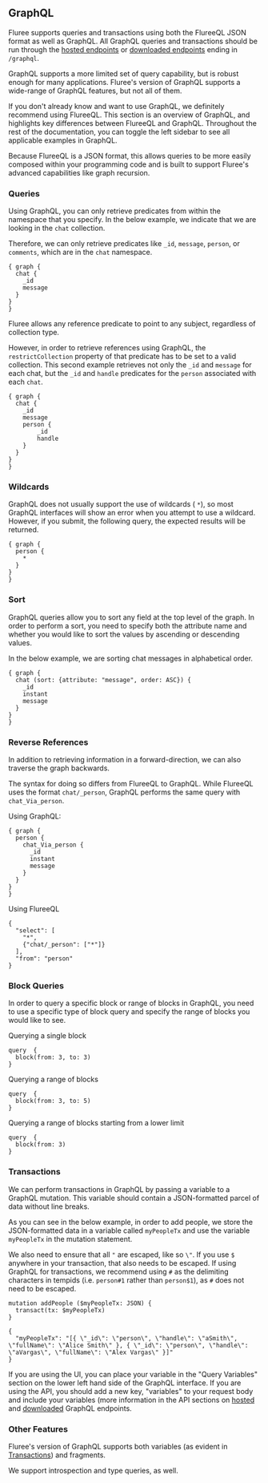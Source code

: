 ## GraphQL

Fluree supports queries and transactions using both the FlureeQL JSON format as well as GraphQL. All GraphQL queries and transactions should be run through the [hosted endpoints](/api/hosted-endpoints/endpoints#-api-db-graphql) or [downloaded endpoints](/api/downloaded-endpoints/downloaded-examples#-graphql-query) ending in `/graphql`.

GraphQL supports a more limited set of query capability, but is robust enough for many applications. Fluree's version of GraphQL supports a wide-range of GraphQL features, but not all of them. 

If you don't already know and want to use GraphQL, we definitely recommend using FlureeQL. This section is an overview of GraphQL, and highlights key differences between FlureeQL and GraphQL. Throughout the rest of the documentation, you can toggle the left sidebar to see all applicable examples in GraphQL.

Because FlureeQL is a JSON format, this allows queries to be more easily composed within your programming code and is built to support Fluree's advanced capabilities like graph recursion. 

### Queries 

Using GraphQL, you can only retrieve predicates from within the namespace that you specify. In the below example, we indicate that we are looking in the `chat` collection. 

Therefore, we can only retrieve predicates like `_id`, `message`, `person`, or `comments`, which are in the `chat` namespace. 

```all
{ graph {
  chat {
    _id
    message
  }
}
}
```

Fluree allows any reference predicate to point to any subject, regardless of collection type. 

However, in order to retrieve references using GraphQL, the `restrictCollection` property of that predicate has to be set to a valid collection. This second example retrieves not only the `_id` and `message` for each chat, but the `_id` and `handle` predicates for the `person` associated with each `chat`. 

```all
{ graph {
  chat {
    _id
    message
    person {
        _id
        handle
    }
  }
}
}
```

### Wildcards
GraphQL does not usually support the use of wildcards ( `*`), so most GraphQL interfaces will show an error when you attempt to use a wildcard. However, if you submit, the following query, the expected results will be returned.

```all
{ graph {
  person {
    *
  }
}
}
```

### Sort 

GraphQL queries allow you to sort any field at the top level of the graph. In order to perform a sort, you need to specify both the attribute name and whether you would like to sort the values by ascending or descending values.

In the below example, we are sorting chat messages in alphabetical order.

```all
{ graph {
  chat (sort: {attribute: "message", order: ASC}) {
    _id
    instant 
    message
  }
}
}
```

### Reverse References

In addition to retrieving information in a forward-direction, we can also traverse the graph backwards. 

The syntax for doing so differs from FlureeQL to GraphQL. While FlureeQL uses the format `chat/_person`, GraphQL performs the same query with `chat_Via_person`. 

Using GraphQL: 

```all
{ graph {
  person {
    chat_Via_person {
      _id
      instant
      message
    }
  }
}
}
```

Using FlureeQL
```all
{
  "select": [
    "*",
    {"chat/_person": ["*"]}
  ],
  "from": "person"
}
```

### Block Queries

In order to query a specific block or range of blocks in GraphQL, you need to use a specific type of block query and specify the range of blocks you would like to see. 

Querying a single block 

```all
query  {
  block(from: 3, to: 3)
}
```

Querying a range of blocks

```all
query  {
  block(from: 3, to: 5)
}
```

Querying a range of blocks starting from a lower limit

```all
query  {
  block(from: 3)
}
```

### Transactions
We can perform transactions in GraphQL by passing a variable to a GraphQL mutation. This variable should contain a JSON-formatted parcel of data without line breaks. 

As you can see in the below example, in order to add people, we store the JSON-formatted data in a variable called `myPeopleTx` and use the variable `myPeopleTx` in the mutation statement.

We also need to ensure that all `"` are escaped, like so `\"`. If you use `$` anywhere in your transaction, that also needs to be escaped. If using GraphQL for transactions, we recommend using `#` as the delimiting characters in tempids (i.e. `person#1` rather than `person$1`), as `#` does not need to be escaped. 

```all
mutation addPeople ($myPeopleTx: JSON) {
  transact(tx: $myPeopleTx)
}

{
  "myPeopleTx": "[{ \"_id\": \"person\", \"handle\": \"aSmith\", \"fullName\": \"Alice Smith\" }, { \"_id\": \"person\", \"handle\": \"aVargas\", \"fullName\": \"Alex Vargas\" }]"
}
```

If you are using the UI, you can place your variable in the "Query Variables" section on the lower left hand side of the GraphQL interface. If you are using the API, you should add a new key, "variables" to your request body and include your variables (more information in the API sections on [hosted](/api/hosted-endpoints/endpoints#-api-db-graphql) and [downloaded](/api/downloaded-endpoints/downloaded-examples#-graphql-transaction) GraphQL endpoints.

### Other Features

Fluree's version of GraphQL supports both variables (as evident in [Transactions](#transactions)) and fragments. 

We support introspection and type queries, as well. 